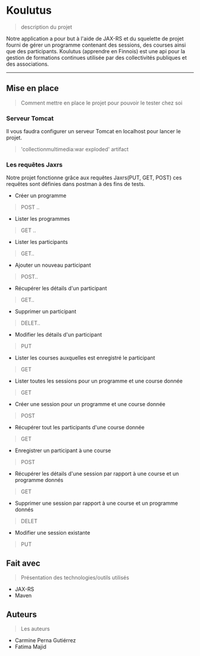 # Koulutus
>description du projet

Notre application a pour but à l'aide de JAX-RS et du squelette de projet fourni de gérer un programme contenant des sessions, des courses ainsi que des participants.
Koulutus (apprendre en Finnois) est une api pour la gestion de formations continues utilisée par des collectivités publiques et des associations. 

***
## Mise en place
>Comment mettre en place le projet pour pouvoir le tester chez soi

### Serveur Tomcat
Il vous faudra configurer un serveur Tomcat en localhost pour lancer le projet.
> 'collectionmultimedia:war exploded' artifact

### Les requêtes Jaxrs
Notre projet fonctionne grâce aux requêtes Jaxrs(PUT, GET, POST) ces requêtes sont définies dans postman à des fins de tests. 

- Créer un programme 
>POST ..
- Lister les programmes 
>GET ..
- Lister les participants
>GET..
- Ajouter un nouveau participant 
>POST..
- Récupérer les détails d'un participant
>GET..
- Supprimer un participant
>DELET..
- Modifier les détails d'un participant
>PUT
- Lister les courses auxquelles est enregistré le participant
>GET 
- Lister toutes les sessions pour un programme et une course donnée 
>GET
- Créer une session pour un programme et une course donnée
>POST
- Récupérer tout les participants d'une course donnée
>GET 
- Enregistrer un participant à une course
>POST
- Récupérer les détails d'une session par rapport à une course et un programme donnés
>GET
- Supprimer une session par rapport à une course et un programme donnés
>DELET
- Modifier une session existante 
>PUT

## Fait avec
>Présentation des technologies/outils utilisés

- JAX-RS
- Maven

## Auteurs
>Les auteurs

- Carmine Perna Gutiérrez
- Fatima Majid
